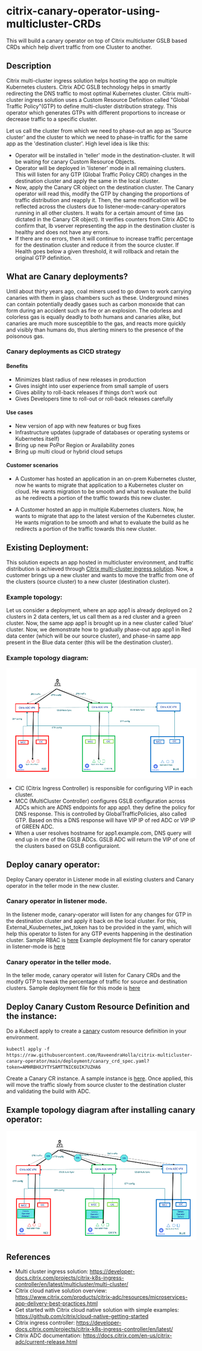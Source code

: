 # citrix-canary-operator-using-multicluster-CRDs
This will build a canary operator on top of Citrix multicluster GSLB based CRDs which help divert traffic from one Cluster to another.

## Description
Citrix multi-cluster ingress solution helps hosting the app on multiple Kubernetes clusters. Citrix ADC GSLB technology helps in smartly redirecting the DNS traffic to most optimal Kubernetes cluster. Citrix multi-cluster ingress solution uses a Custom Resource Definition called "Global Traffic Policy"(GTP) to define multi-cluster distribution strategy. This operator which generates GTPs with different proportions to increase or decrease traffic to a specific cluster.

Let us call the cluster from which we need to phase-out an app as 'Source cluster' and the cluster to which we need to phase-in traffic for the same app as the 'destination cluster'. High level idea is like this:
- Operator will be installed in 'teller' mode in the destination-cluster. It will be waiting for canary Custom Resource Objects.
- Operator will be deployed in 'listener' mode in all remaining clusters. This will listen for any GTP (Global Traffic Policy CRD) changes in the destination cluster and apply the same in the local cluster.
- Now, apply the Canary CR object on the destination cluster. The Canary operator will read this, modify the GTP by changing the proportions of traffic distribution and reapply it. Then, the same modification will be reflected across the clusters due to listener-mode-canary-operators running in all other clusters. It waits for a certain amount of time (as dictated in the Canary CR object). It verifies counters from Citrix ADC to confirm that, lb vserver representing the app in the destination cluster is healthy and does not have any errors.
- If there are no errors, then it will continue to increase traffic percentage for the destination cluster and reduce it from the source cluster. If Health goes below a given threshold, it will rollback and retain the original GTP definition.

## What are Canary deployments?

Until about thirty years ago, coal miners used to go down to work carrying canaries with them in glass chambers such as these. Underground mines can contain potentially deadly gases such as carbon monoxide that can form during an accident such as fire or an explosion. The odorless and colorless gas is equally deadly to both humans and canaries alike, but canaries are much more susceptible to the gas, and reacts more quickly and visibly than humans do, thus alerting miners to the presence of the poisonous gas.

### Canary deployments as CICD strategy

#### Benefits
- Minimizes blast radius of new releases in production
- Gives insight into user experience from small sample of users
- Gives ability to roll-back releases if things don’t work out
- Gives Developers time to roll-out or roll-back releases carefully

#### Use cases
- New version of app with new features or bug fixes
- Infrastructure updates (upgrade of databases or operating systems or Kubernetes itself)
- Bring up new PoPor Region or Availability zones
- Bring up multi cloud or hybrid cloud setups

#### Customer scenarios

- A Customer has hosted an application in an on-prem Kubernetes cluster, now he wants to migrate that application to a Kubernetes cluster on cloud. He wants migration to be smooth and what to evaluate the build as he redirects a portion of the traffic towards this new cluster.

- A Customer hosted an app in multiple Kubernetes clusters. Now, he wants to migrate that app to the latest version of the Kubernetes cluster. He wants migration to be smooth and what to evaluate the build as he redirects a portion of the traffic towards this new cluster.

## Existing Deployment:

This solution expects an app hosted in multicluster environment, and traffic distribution is achieved through [Citrix multi-cluster ingress solution](https://developer-docs.citrix.com/projects/citrix-k8s-ingress-controller/en/latest/multicluster/multi-cluster/). Now, a customer brings up a new cluster and wants to move the traffic from one of the clusters (source cluster) to a new cluster (destination cluster).

### Example topology:
Let us consider a deployment, where an app app1 is already deployed on 2 clusters in 2 data centers, let us call them as a red cluster and a green cluster. Now, the same app app1 is brought up in a new cluster called 'blue' cluster. Now, we demonstrate how to gradually phase-out app app1 in Red data center (which will be our source cluster), and phase-in same app present in the Blue data center (this will be the destination cluster).

### Example topology diagram:

![EXISTING-MULTI-CLUSTER-DEPLOYMENT](images/existing_deployment.png)

- CIC (Citrix Ingress Controller) is responsible for configuring VIP in each cluster.
- MCC (MultiCluster Controller) configures GSLB configuration across ADCs which are ADNS endpoints for app app1. they define the policy for DNS response. This is controlled by GlobalTrafficPolicies, also called GTP. Based on this a DNS response will have VIP IP of red ADC or VIP IP of GREEN ADC.
- When a user resolves hostname for app1.example.com, DNS query will end up in one of the GSLB ADCs. GSLB ADC will return the VIP of one of the clusters based on GSLB configuraiont.

## Deploy canary operator:
Deploy Canary operator in Listener mode in all existing clusters and Canary operator in the teller mode in the new cluster.

### Canary operator in listener mode.
In the listener mode, canary-operator will listen for any changes for GTP in the destination cluster and apply it back on the local cluster. For this, External_Kuubernetes_jwt_token has to be provided in the yaml, which will help this operator to listen for any GTP events happening in the destination cluster. Sample RBAC is [here](deployment/canary_rbac.yaml)
Example deployment file for canary operator in listener-mode is [here](deployment/canary_listener_operator_deployment.yaml)

### Canary operator in the teller mode.
In the teller mode, canary operator will listen for Canary CRDs and the modify GTP to tweak the percentage of traffic for source and destination clusters. Sample deployment file for this mode is [here](deployment/canary_teller_operator_deployment.yaml)

## Deploy Canary Custom Resource Definition and the instance:
Do a Kubectl apply to create a [canary](deployment/canary_crd_spec.yaml) custom resource definition in your environment.

    kubectl apply -f https://raw.githubusercontent.com/RaveendraHolla/citrix-multicluster-canary-operator/main/deployment/canary_crd_spec.yaml?token=AMHRBHXJYTYSAMTTNIC6UIK7UZHA6

Create a Canary CR instance. A sample instance is [here](deployment/canary_crd_instance.yaml). Once applied, this will move the traffic slowly from source cluster to the destination cluster and validating the build with ADC.

## Example topology diagram after installing canary operator:

![CANARY-MULTI-CLUSTER-DEPLOYMENT](images/canary_deployment.png)

## References

- Multi cluster ingress solution:
https://developer-docs.citrix.com/projects/citrix-k8s-ingress-controller/en/latest/multicluster/multi-cluster/
- Citrix cloud native solution overview:
https://www.citrix.com/products/citrix-adc/resources/microservices-app-delivery-best-practices.html
- Get started with Citrix cloud native solution with simple examples:
https://github.com/citrix/cloud-native-getting-started
- Citrix ingress controller:
https://developer-docs.citrix.com/projects/citrix-k8s-ingress-controller/en/latest/
- Citrix ADC documentation:
https://docs.citrix.com/en-us/citrix-adc/current-release.html


